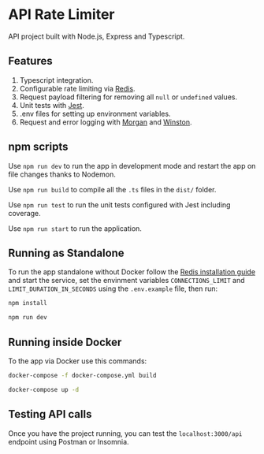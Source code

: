 # API Rate Limiter

API project built with Node.js, Express and Typescript.

## Features

1. Typescript integration.
2. Configurable rate limiting via [Redis](https://redis.io/).
3. Request payload filtering for removing all `null` or `undefined` values.
4. Unit tests with [Jest](https://jestjs.io/).
5. .env files for setting up environment variables.
6. Request and error logging with [Morgan](https://github.com/expressjs/morgan) and [Winston](https://github.com/winstonjs/winston).

## npm scripts

Use `npm run dev` to run the app in development mode and restart the app on file changes thanks to Nodemon.

Use `npm run build` to compile all the `.ts` files in the `dist/` folder.

Use `npm run test` to run the unit tests configured with Jest including coverage.

Use `npm run start` to run the application.

## Running as Standalone

To run the app standalone without Docker follow the [Redis installation guide](https://redis.io/docs/getting-started/installation/) and start the service, set the envinment variables `CONNECTIONS_LIMIT` and `LIMIT_DURATION_IN_SECONDS` using the `.env.example` file, then run:

```bash
npm install
```

```bash
npm run dev
```

## Running inside Docker

To the app via Docker use this commands:

```bash
docker-compose -f docker-compose.yml build
```

```bash
docker-compose up -d
```

## Testing API calls

Once you have the project running, you can test the `localhost:3000/api` endpoint using Postman or Insomnia.
